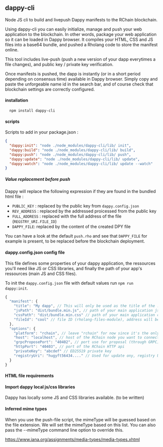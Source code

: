 ## dappy-cli

Node JS cli to build and livepush Dappy manifests to the RChain blockchain.

Using dappy-cli you can easily initialize, manage and push your web application to the blockchain. In other words, package your web application so it can be loaded in Dappy browser. It compiles your HTML, CSS and JS files into a base64 bundle, and pushed a Rholang code to store the manifest online.

This tool includes live-push (push a new version of your dapp everytimes a file changes), and public key / private key verification.

Once manifests is pushed, the dapp is instantly (or in a short period depending on consensus time) available in Dappy browser. Simply copy and paste the unforgeable name id in the search bar, and of course check that blockchain settings are correctly configured.

#### installation

```
  npm install dappy-cli
```

#### scripts

Scripts to add in your package.json :

```json
{
  "dappy:init": "node ./node_modules/dappy-cli/lib/ init",
  "dappy:build": "node ./node_modules/dappy-cli/lib/ build",
  "dappy:push": "node ./node_modules/dappy-cli/lib/ push",
  "dappy:update": "node ./node_modules/dappy-cli/lib/ update",
  "dappy:watch": "node ./node_modules/dappy-cli/lib/ update --watch"
}
```

##### Value replacement before push

Dappy will replace the following expression if they are found in the bundled html file :

- `PUBLIC_KEY` : replaced by the public key from `dappy.config.json`
- `REV_ADDRESS` : replaced by the addressed proicessed from the public key
- `FULL_ADDRESS` : replaced with the full address of the file (`REGSTRY_URI.FILE_ID`)
- `DAPPY_FILE`: replaced by the content of the created DPY file

You can have a look at the default `push.rho` and see that `DAPPY_FILE` for example is present, to be replaced before the blockchain deployment.

#### dappy.config.json config file

This file defines some properties of your dappy application, the ressources you'll need like JS or CSS libraries, and finally the path of your app's ressources (main JS and CSS files).

To init the `dappy.config.json` file with default values run `npm run dappy:init`.

```javascript
{
  "manifest": {
    "title": "My dapp", // This will only be used as the title of the .dpy file
    "jsPath": "dist/bundle.min.js", // path of your main application js file
    "cssPath": "dist/bundle.min.css" // path of your main application css file
    "fileId": "cool" // file ID (rholang-files-module), address will be registry_uri.file_id
  },
  "options": {
    "platform": "rchain", // leave "rchain" for now since it's the only platform supported
    "host": "localhost", // host of the RChain node you want to connect to
    "grpcProposePort": "40402", // port use for proposal (through GRPC), leave it blank if not able to propose
    "httpPort": "40403", // port of the RChain HTTP api
    "privateKey": "abcdef" // ED25519 private key
    "registryUri": "hugyft56434...." // Used for update ony, registry URI (the regular one, not the entry one) for the update of the file (must follow the rholang-files-module standard)
  }
}
```

#### HTML file requirements

#### Import dappy local js/css libraries

Dappy has locally some JS and CSS libraries available. (to be written)

#### Inferred mime types

When you use the push-file script, the mimeType will be guessed based on the file extension. We will set the mimeType based on this list. You can also pass the --mimeType command line option to override this.

https://www.iana.org/assignments/media-types/media-types.xhtml
